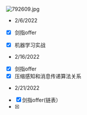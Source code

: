![792609.jpg](https://i.loli.net/2021/03/20/ZaONdTPxWmL7ASo.jpg)

  
- 2/6/2022
 
- [X] 剑指offer
- [X] 机器学习实战

 
 
 
  
- 2/16/2022
 
- [X] 剑指offer
- [X] 压缩感知和消息传递算法关系

- 2/21/2022
 
- [X] 剑指offer(链表）
- [X]  
